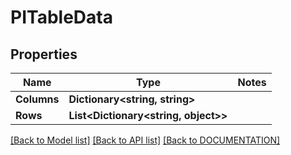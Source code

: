 # PITableData

## Properties
Name | Type | Notes
------------ | ------------- | -------------
**Columns** | **Dictionary<string, string>**
**Rows** | **List<Dictionary<string, object>>**

[[Back to Model list]](../../DOCUMENTATION.md#documentation-for-models) [[Back to API list]](../../DOCUMENTATION.md#documentation-for-api-endpoints) [[Back to DOCUMENTATION]](../../DOCUMENTATION.md)

